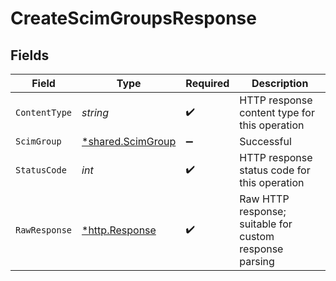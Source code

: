 # CreateScimGroupsResponse


## Fields

| Field                                                        | Type                                                         | Required                                                     | Description                                                  |
| ------------------------------------------------------------ | ------------------------------------------------------------ | ------------------------------------------------------------ | ------------------------------------------------------------ |
| `ContentType`                                                | *string*                                                     | :heavy_check_mark:                                           | HTTP response content type for this operation                |
| `ScimGroup`                                                  | [*shared.ScimGroup](../../../pkg/models/shared/scimgroup.md) | :heavy_minus_sign:                                           | Successful                                                   |
| `StatusCode`                                                 | *int*                                                        | :heavy_check_mark:                                           | HTTP response status code for this operation                 |
| `RawResponse`                                                | [*http.Response](https://pkg.go.dev/net/http#Response)       | :heavy_check_mark:                                           | Raw HTTP response; suitable for custom response parsing      |